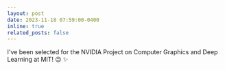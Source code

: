 ```yaml
---
layout: post
date: 2023-11-18 07:59:00-0400
inline: true
related_posts: false
---
```


I've been selected for the NVIDIA Project on Computer Graphics and Deep Learning at MIT! :wink: :sparkles:

